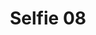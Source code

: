 ---
title: Selfie 08
image: https://res.cloudinary.com/softcomux/image/upload/f_auto,q_auto/v1533825405/sfc/careers%20-%20workshots/selfie-08.jpg
image_description: Female Engineer at Softcom
---
